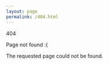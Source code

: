 ```yaml
---
layout: page
permalink: /404.html
---
```


404

Page not found :(

The requested page could not be found.
